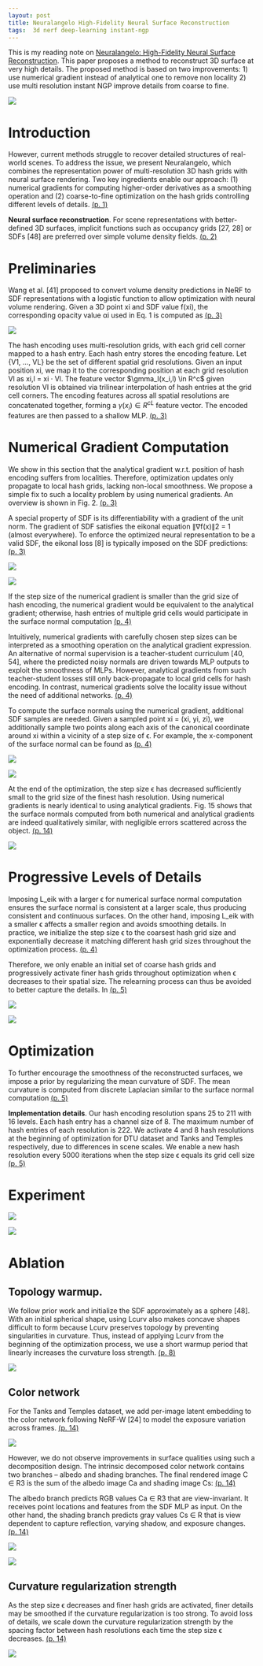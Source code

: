 ```yaml
---
layout: post
title: Neuralangelo High-Fidelity Neural Surface Reconstruction
tags:  3d nerf deep-learning instant-ngp 
---
```


This is my reading note on [Neuralangelo: High-Fidelity Neural Surface Reconstruction](http://arxiv.org/abs/2306.03092). This paper proposes a method to reconstruct 3D surface at very high details. The proposed method is based on two improvements: 1) use numerical gradient instead of analytical one to remove non locality 2) use multi resolution instant NGP improve details from coarse to fine.

![](https://raw.githubusercontent.com/zhangtemplar/zhangtemplar.github.io/master/uPic/liNeuralangeloHighFidelityNeural2023a-1-x47-y303.png) 

# Introduction

However, current methods struggle to recover detailed structures of real-world scenes. To address the issue, we present Neuralangelo, which combines the representation power of multi-resolution 3D hash grids with neural surface rendering. Two key ingredients enable our approach: (1) numerical gradients for computing higher-order derivatives as a smoothing operation and (2) coarse-to-fine optimization on the hash grids controlling different levels of details. [(p. 1)](zotero://open-pdf/library/items/ICZMXWCG?page=1&annotation=L8D5X5CT)

**Neural surface reconstruction**. For scene representations with better-defined 3D surfaces, implicit functions such as occupancy grids [27, 28] or SDFs [48] are preferred over simple volume density fields. [(p. 2)](zotero://open-pdf/library/items/ICZMXWCG?page=2&annotation=B6CKPFP3)
# Preliminaries
Wang et al. [41] proposed to convert volume density predictions in NeRF to SDF representations with a logistic function to allow optimization with neural volume rendering. Given a 3D point xi and SDF value f(xi), the corresponding opacity value αi used in Eq. 1 is computed as [(p. 3)](zotero://open-pdf/library/items/ICZMXWCG?page=3&annotation=H7K7PRZD)

![](https://raw.githubusercontent.com/zhangtemplar/zhangtemplar.github.io/master/uPic/liNeuralangeloHighFidelityNeural2023a-3-x329-y658.png) 

The hash encoding uses multi-resolution grids, with each grid cell corner mapped to a hash entry. Each hash entry stores the encoding feature. Let {V1, ..., VL} be the set of different spatial grid resolutions. Given an input position xi, we map it to the corresponding position at each grid resolution Vl as xi,l = xi · Vl. The feature vector $\gmma_l(x_i,l) \in R^c$ given resolution Vl is obtained via trilinear interpolation of hash entries at the grid cell corners. The encoding features across all spatial resolutions are concatenated together, forming a $\gamma(x_i) \in R^{cL}$ feature vector. The encoded features are then passed to a shallow MLP. [(p. 3)](zotero://open-pdf/library/items/ICZMXWCG?page=3&annotation=Y6G3GNWP)

# Numerical Gradient Computation
We show in this section that the analytical gradient w.r.t.  position of hash encoding suffers from localities. Therefore, optimization updates only propagate to local hash grids, lacking non-local smoothness. We propose a simple fix to such a locality problem by using numerical gradients. An overview is shown in Fig. 2. [(p. 3)](zotero://open-pdf/library/items/ICZMXWCG?page=3&annotation=QZWQ3UDF)

A special property of SDF is its differentiability with a gradient of the unit norm. The gradient of SDF satisfies the eikonal equation ∥∇f(x)∥2 = 1 (almost everywhere). To enforce the optimized neural representation to be a valid SDF, the eikonal loss [8] is typically imposed on the SDF predictions: [(p. 3)](zotero://open-pdf/library/items/ICZMXWCG?page=3&annotation=8I4ZN9QN)

![](https://raw.githubusercontent.com/zhangtemplar/zhangtemplar.github.io/master/uPic/liNeuralangeloHighFidelityNeural2023a-3-x348-y74.png) 

![](https://raw.githubusercontent.com/zhangtemplar/zhangtemplar.github.io/master/uPic/liNeuralangeloHighFidelityNeural2023a-4-x43-y580.png) 

If the step size of the numerical gradient is smaller than the grid size of hash encoding, the numerical gradient would be equivalent to the analytical gradient; otherwise, hash entries of multiple grid cells would participate in the surface normal computation [(p. 4)](zotero://open-pdf/library/items/ICZMXWCG?page=4&annotation=BLLSL9RZ)

Intuitively, numerical gradients with carefully chosen step sizes can be interpreted as a smoothing operation on the analytical gradient expression. An alternative of normal supervision is a teacher-student curriculum [40, 54], where the predicted noisy normals are driven towards MLP outputs to exploit the smoothness of MLPs. However, analytical gradients from such teacher-student losses still only back-propagate to local grid cells for hash encoding. In contrast, numerical gradients solve the locality issue without the need of additional networks. [(p. 4)](zotero://open-pdf/library/items/ICZMXWCG?page=4&annotation=ZRIGCLEZ)

To compute the surface normals using the numerical gradient, additional SDF samples are needed. Given a sampled point xi = (xi, yi, zi), we additionally sample two points along each axis of the canonical coordinate around xi within a vicinity of a step size of ϵ. For example, the x-component of the surface normal can be found as [(p. 4)](zotero://open-pdf/library/items/ICZMXWCG?page=4&annotation=2YABXBJS)

![](https://raw.githubusercontent.com/zhangtemplar/zhangtemplar.github.io/master/uPic/liNeuralangeloHighFidelityNeural2023a-4-x328-y460.png) 

![](https://raw.githubusercontent.com/zhangtemplar/zhangtemplar.github.io/master/uPic/liNeuralangeloHighFidelityNeural2023a-6-x44-y558.png) 

At the end of the optimization, the step size ϵ has decreased sufficiently small to the grid size of the finest hash resolution.  Using numerical gradients is nearly identical to using analytical gradients. Fig. 15 shows that the surface normals computed from both numerical and analytical gradients are indeed qualitatively similar, with negligible errors scattered across the object. [(p. 14)](zotero://open-pdf/library/items/ICZMXWCG?page=14&annotation=3INPCPM8)

![](https://raw.githubusercontent.com/zhangtemplar/zhangtemplar.github.io/master/uPic/liNeuralangeloHighFidelityNeural2023a-15-x47-y122.png) 

# Progressive Levels of Details
Imposing L_eik with a larger ϵ for numerical surface normal computation ensures the surface normal is consistent at a larger scale, thus producing consistent and continuous surfaces. On the other hand, imposing L_eik with a smaller ϵ affects a smaller region and avoids smoothing details. In practice, we initialize the step size ϵ to the coarsest hash grid size and exponentially decrease it matching different hash grid sizes throughout the optimization process. [(p. 4)](zotero://open-pdf/library/items/ICZMXWCG?page=4&annotation=AAT4FZGF)

Therefore, we only enable an initial set of coarse hash grids and progressively activate finer hash grids throughout optimization when ϵ decreases to their spatial size. The relearning process can thus be avoided to better capture the details. In [(p. 5)](zotero://open-pdf/library/items/ICZMXWCG?page=5&annotation=J77HSAHN)

![](https://raw.githubusercontent.com/zhangtemplar/zhangtemplar.github.io/master/uPic/liNeuralangeloHighFidelityNeural2023a-5-x44-y485.png) 

![](https://raw.githubusercontent.com/zhangtemplar/zhangtemplar.github.io/master/uPic/liNeuralangeloHighFidelityNeural2023a-8-x42-y587.png) 

# Optimization
To further encourage the smoothness of the reconstructed surfaces, we impose a prior by regularizing the mean curvature of SDF. The mean curvature is computed from discrete Laplacian similar to the surface normal computation [(p. 5)](zotero://open-pdf/library/items/ICZMXWCG?page=5&annotation=X9I9G4QC)

**Implementation details**. Our hash encoding resolution spans 25 to 211 with 16 levels. Each hash entry has a channel size of 8. The maximum number of hash entries of each resolution is 222. We activate 4 and 8 hash resolutions at the beginning of optimization for DTU dataset and Tanks and Temples respectively, due to differences in scene scales. We enable a new hash resolution every 5000 iterations when the step size ϵ equals its grid cell size [(p. 5)](zotero://open-pdf/library/items/ICZMXWCG?page=5&annotation=BI9X8XAB)

# Experiment

![](https://raw.githubusercontent.com/zhangtemplar/zhangtemplar.github.io/master/uPic/liNeuralangeloHighFidelityNeural2023a-5-x107-y260.png) 

![](https://raw.githubusercontent.com/zhangtemplar/zhangtemplar.github.io/master/uPic/liNeuralangeloHighFidelityNeural2023a-6-x43-y310.png) 

# Ablation
## Topology warmup. 
We follow prior work and initialize the SDF approximately as a sphere [48]. With an initial spherical shape, using Lcurv also makes concave shapes difficult to form because Lcurv preserves topology by preventing singularities in curvature. Thus, instead of applying Lcurv from the beginning of the optimization process, we use a short warmup period that linearly increases the curvature loss strength. [(p. 8)](zotero://open-pdf/library/items/ICZMXWCG?page=8&annotation=YMWQ3C9W)

![](https://raw.githubusercontent.com/zhangtemplar/zhangtemplar.github.io/master/uPic/liNeuralangeloHighFidelityNeural2023a-8-x44-y197.png) 

## Color network
For the Tanks and Temples dataset, we add per-image latent embedding to the color network following NeRF-W [24] to model the exposure variation across frames. [(p. 14)](zotero://open-pdf/library/items/ICZMXWCG?page=14&annotation=MTX4AANE)

![](https://raw.githubusercontent.com/zhangtemplar/zhangtemplar.github.io/master/uPic/liNeuralangeloHighFidelityNeural2023a-15-x43-y408.png) 

However, we do not observe improvements in surface qualities using such a decomposition design. The intrinsic decomposed color network contains two branches – albedo and shading branches.  The final rendered image C ∈ R3 is the sum of the albedo image Ca and shading image Cs: [(p. 14)](zotero://open-pdf/library/items/ICZMXWCG?page=14&annotation=D9QLCWPB)

The albedo branch predicts RGB values Ca ∈ R3 that are view-invariant. It receives point locations and features from the SDF MLP as input. On the other hand, the shading branch predicts gray values Cs ∈ R that is view dependent to capture reflection, varying shadow, and exposure changes. [(p. 14)](zotero://open-pdf/library/items/ICZMXWCG?page=14&annotation=LZKXYXKC)

![](https://raw.githubusercontent.com/zhangtemplar/zhangtemplar.github.io/master/uPic/liNeuralangeloHighFidelityNeural2023a-16-x57-y538.png) 

![](https://raw.githubusercontent.com/zhangtemplar/zhangtemplar.github.io/master/uPic/liNeuralangeloHighFidelityNeural2023a-16-x48-y392.png) 

## Curvature regularization strength
As the step size ϵ decreases and finer hash grids are activated, finer details may be smoothed if the curvature regularization is too strong. To avoid loss of details, we scale down the curvature regularization strength by the spacing factor between hash resolutions each time the step size ϵ decreases. [(p. 14)](zotero://open-pdf/library/items/ICZMXWCG?page=14&annotation=NPSQF2PF)

![](https://raw.githubusercontent.com/zhangtemplar/zhangtemplar.github.io/master/uPic/liNeuralangeloHighFidelityNeural2023a-15-x44-y264.png) 

